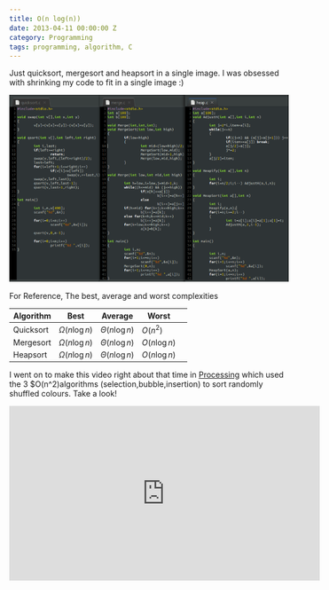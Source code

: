 ```yaml
---
title: O(n log(n))
date: 2013-04-11 00:00:00 Z
category: Programming
tags: programming, algorithm, C
---
```

Just quicksort, mergesort and heapsort in a single image. I was obsessed with shrinking my code to fit in a single image :)

![My helpful screenshot](/media/sorts1.png)

For Reference, The best, average and worst complexities

| Algorithm | Best               | Average            | Worst         |   |
|-----------|--------------------|--------------------|---------------|---|
| Quicksort | $\Omega(n\log{}n)$ | $\Theta(n\log{}n)$ | $O(n^2)$      |   |
| Mergesort | $\Omega(n\log{}n)$ | $\Theta(n\log{}n)$ | $O(n\log{}n)$ |   |
| Heapsort  | $\Omega(n\log{}n)$ | $\Theta(n\log{}n)$ | $O(n\log{}n)$ |   |

I went on to make this video right about that time in <a href="https://processing.org/">Processing</a> which used the 3 $O(n^2)algorithms (selection,bubble,insertion) to sort 
randomly shuffled colours. Take a look!

<iframe width="560" height="315" src="https://www.youtube.com/embed/EDcp2t1qDGk" frameborder="0" allow="accelerometer; autoplay; encrypted-media; gyroscope; picture-in-picture" allowfullscreen></iframe>